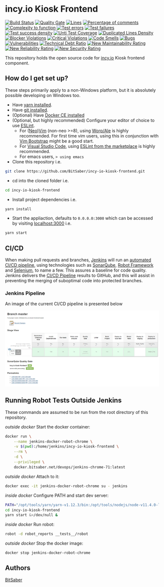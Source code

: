 # incy.io Kiosk Frontend
[![Build Status](https://jenkins.bitsaber.net/buildStatus/icon?job=BitSaber/incy-io-kiosk-frontend/master)](https://jenkins.bitsaber.net/job/BitSaber/incy-io-kiosk-frontend/master)
[![Quality Gate](https://sonar.bitsaber.net/api/badges/gate?key=INCY-IO-KIOSK-FRONTEND)](https://sonar.bitsaber.net/dashboard/index/INCY-IO-KIOSK-FRONTEND)
[![Lines](https://sonar.bitsaber.net/api/badges/measure?key=INCY-IO-KIOSK-FRONTEND&metric=lines)](https://sonar.bitsaber.net/dashboard/index/INCY-IO-KIOSK-FRONTEND)
[![Percentage of comments](https://sonar.bitsaber.net/api/badges/measure?key=INCY-IO-KIOSK-FRONTEND&metric=comment_lines_density)](https://sonar.bitsaber.net/dashboard/index/INCY-IO-KIOSK-FRONTEND)
[![Complexity to function](https://sonar.bitsaber.net/api/badges/measure?key=INCY-IO-KIOSK-FRONTEND&metric=function_complexity)](https://sonar.bitsaber.net/dashboard/index/INCY-IO-KIOSK-FRONTEND)
[![Test errors](https://sonar.bitsaber.net/api/badges/measure?key=INCY-IO-KIOSK-FRONTEND&metric=test_errors)](https://sonar.bitsaber.net/dashboard/index/INCY-IO-KIOSK-FRONTEND)
[![Test failures](https://sonar.bitsaber.net/api/badges/measure?key=INCY-IO-KIOSK-FRONTEND&metric=test_failures)](https://sonar.bitsaber.net/dashboard/index/INCY-IO-KIOSK-FRONTEND)
[![Test success density](https://sonar.bitsaber.net/api/badges/measure?key=INCY-IO-KIOSK-FRONTEND&metric=test_success_density)](https://sonar.bitsaber.net/dashboard/index/INCY-IO-KIOSK-FRONTEND)
[![Unti Test Coverage](https://sonar.bitsaber.net/api/badges/measure?key=INCY-IO-KIOSK-FRONTEND&metric=coverage)](https://sonar.bitsaber.net/dashboard/index/INCY-IO-KIOSK-FRONTEND)
[![Duplicated Lines Density](https://sonar.bitsaber.net/api/badges/measure?key=INCY-IO-KIOSK-FRONTEND&metric=duplicated_lines_density)](https://sonar.bitsaber.net/dashboard/index/INCY-IO-KIOSK-FRONTEND)
[![Blocker Violations](https://sonar.bitsaber.net/api/badges/measure?key=INCY-IO-KIOSK-FRONTEND&metric=blocker_violations)](https://sonar.bitsaber.net/dashboard/index/INCY-IO-KIOSK-FRONTEND)
[![Critical Violations](https://sonar.bitsaber.net/api/badges/measure?key=INCY-IO-KIOSK-FRONTEND&metric=critical_violations)](https://sonar.bitsaber.net/dashboard/index/INCY-IO-KIOSK-FRONTEND)
[![Code Smells](https://sonar.bitsaber.net/api/badges/measure?key=INCY-IO-KIOSK-FRONTEND&metric=code_smells)](https://sonar.bitsaber.net/dashboard/index/INCY-IO-KIOSK-FRONTEND)
[![Bugs](https://sonar.bitsaber.net/api/badges/measure?key=INCY-IO-KIOSK-FRONTEND&metric=bugs)](https://sonar.bitsaber.net/dashboard/index/INCY-IO-KIOSK-FRONTEND)
[![Vulnerabilities](https://sonar.bitsaber.net/api/badges/measure?key=INCY-IO-KIOSK-FRONTEND&metric=vulnerabilities)](https://sonar.bitsaber.net/dashboard/index/INCY-IO-KIOSK-FRONTEND)
[![Technical Debt Ratio](https://sonar.bitsaber.net/api/badges/measure?key=INCY-IO-KIOSK-FRONTEND&metric=sqale_debt_ratio)](https://sonar.bitsaber.net/dashboard/index/INCY-IO-KIOSK-FRONTEND)
[![New Maintainability Rating](https://sonar.bitsaber.net/api/badges/measure?key=INCY-IO-KIOSK-FRONTEND&metric=new_maintainability_rating)](https://sonar.bitsaber.net/dashboard/index/INCY-IO-KIOSK-FRONTEND)
[![New Reliability Rating](https://sonar.bitsaber.net/api/badges/measure?key=INCY-IO-KIOSK-FRONTEND&metric=new_reliability_rating)](https://sonar.bitsaber.net/dashboard/index/INCY-IO-KIOSK-FRONTEND)
[![New Security Rating](https://sonar.bitsaber.net/api/badges/measure?key=INCY-IO-KIOSK-FRONTEND&metric=new_security_rating)](https://sonar.bitsaber.net/dashboard/index/INCY-IO-KIOSK-FRONTEND)

This repository holds the open source code for [incy.io](https://incy.io) Kiosk frontend component.

## How do I get set up?

These steps primarily apply to a non-Windows platform, but it is absolutely possible developing on Windows too.

* Have [yarn installed](https://yarnpkg.com/lang/en/docs/install).
* Have [git installed](https://git-scm.com/book/en/v2/Getting-Started-Installing-Git).
* (Optional) Have [Docker CE installed](https://docs.docker.com/install/#supported-platforms)
* (Optional, but highly recommended) Configure your editor of choice to use [ESLint](https://eslint.org/docs/user-guide/getting-started).
    * For ([Neo](https://github.com/neovim/neovim/wiki/Installing-Neovim))[Vim](https://www.vim.org/download.php) (non-neo >=8), using [Worp/Ale](https://github.com/w0rp/ale#3-installation) is highly recommended. For first time vim users, using this in conjunction with [Vim Bootstrap](https://vim-bootstrap.com/) might be a good start.
    * For [Visual Studio Code](https://code.visualstudio.com/Download), using [ESLint from the marketplace](https://marketplace.visualstudio.com/items?itemName=dbaeumer.vscode-eslint) is highly recommended.
    * For emacs users, `> using emacs`
* Clone this repository i.e.

```sh
git clone https://github.com/BitSaber/incy-io-kiosk-frontend.git
```

* cd into the cloned folder i.e.

```sh
cd incy-io-kiosk-frontend
```

* Install project dependencies i.e.

```sh
yarn install
```

* Start the appliaction, defaults to `0.0.0.0:3000` which can be accessed by visiting [localhost:3000](http://localhost:3000) i.e.

```sh
yarn start
```

## CI/CD

When making pull requests and branches, [Jenkins](https://jenkins.io/) will run an [automated CI/CD pipeline](https://jenkins.bitsaber.net/job/BitSaber/job/incy-io-kiosk-frontend/), using technologies such as [SonarQube](https://sonar.bitsaber.net/dashboard?id=INCY-IO-KIOSK-FRONTEND), [Robot Framework](https://robotframework.org/) and [Selenium](https://www.seleniumhq.org/), to name a few. This assures a baseline for code quality. Jenkins delivers the [CI/CD Pipeline](https://www.edureka.co/blog/ci-cd-pipeline/) results to GitHub, and this will assist in preventing the merging of suboptimal code into protected branches.

### Jenkins Pipeline

An image of the current CI/CD pipeline is presented below

![Jenkins CI Pipeline](docs/img/jenkins-pipeline-example.png?raw=true "Jenkins CI Pipeline")

## Running Robot Tests Outside Jenkins

These commands are assumed to be run from the root directory of this repository.

_outside docker_ Start the docker container:

```sh
docker run \
    --name jenkins-docker-robot-chrome \
    -v $(pwd):/home/jenkins/incy-io-kiosk-frontend \
    --rm \
    -d \
    --privileged \
    docker.bitsaber.net/devops/jenkins-chrome-71:latest
```

_outside docker_ Attach to it:

```sh
docker exec -it jenkins-docker-robot-chrome su - jenkins
```

_inside docker_ Configure PATH and start dev server:

```sh
PATH="/opt/tools/yarn/yarn-v1.12.3/bin:/opt/tools/nodejs/node-v11.4.0-linux-x64/bin:$PATH"
cd incy-io-kiosk-frontend
yarn start &>/dev/null &
```

_inside docker_ Run robot:

```sh
robot -d robot_reports __tests__/robot
```

_outside docker_ Stop the docker image:

```sh
docker stop jenkins-docker-robot-chrome
```

## Authors

[BitSaber](https://github.com/BitSaber/incy-io-kiosk-frontend/graphs/contributors)

